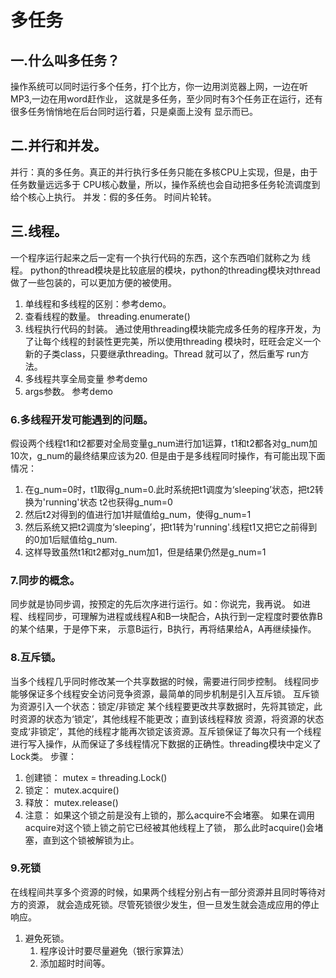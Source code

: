 # 多任务
## 一.什么叫多任务？
操作系统可以同时运行多个任务，打个比方，你一边用浏览器上网，一边在听MP3,一边在用word赶作业，
这就是多任务，至少同时有3个任务正在运行，还有很多任务悄悄地在后台同时运行着，只是桌面上没有
显示而已。
## 二.并行和并发。
并行：真的多任务。真正的并行执行多任务只能在多核CPU上实现，但是，由于任务数量远远多于
CPU核心数量，所以，操作系统也会自动把多任务轮流调度到给个核心上执行。
并发：假的多任务。  时间片轮转。

## 三.线程。
一个程序运行起来之后一定有一个执行代码的东西，这个东西咱们就称之为 线程。
python的thread模块是比较底层的模块，python的threading模块对thread做了一些包装的，可以更加方便的被使用。

1. 单线程和多线程的区别：参考demo。
2. 查看线程的数量。
threading.enumerate() 
3. 线程执行代码的封装。
通过使用threading模块能完成多任务的程序开发，为了让每个线程的封装性更完美，所以使用threading
模块时，旺旺会定义一个新的子类class，只要继承threading。Thread 就可以了，然后重写 run方法。
4. 多线程共享全局变量
参考demo
5. args参数。
参考demo
### 6.多线程开发可能遇到的问题。
假设两个线程t1和t2都要对全局变量g_num进行加1运算，t1和t2都各对g_num加10次，g_num的最终结果应该为20.
但是由于是多线程同时操作，有可能出现下面情况：
1. 在g_num=0时，t1取得g_num=0.此时系统把t1调度为‘sleeping’状态，把t2转换为'running'状态
t2也获得g_num=0
2. 然后t2对得到的值进行加1并赋值给g_num，使得g_num=1
3. 然后系统又把t2调度为‘sleeping’，把t1转为'running'.线程t1又把它之前得到的0加1后赋值给g_num.
4. 这样导致虽然t1和t2都对g_num加1，但是结果仍然是g_num=1

### 7.同步的概念。
同步就是协同步调，按预定的先后次序进行运行。如：你说完，我再说。
如进程、线程同步，可理解为进程或线程A和B一块配合，A执行到一定程度时要依靠B的某个结果，于是停下来，
示意B运行，B执行，再将结果给A，A再继续操作。

### 8.互斥锁。
当多个线程几乎同时修改某一个共享数据的时候，需要进行同步控制。
线程同步能够保证多个线程安全访问竞争资源，最简单的同步机制是引入互斥锁。
互斥锁为资源引入一个状态：锁定/非锁定
某个线程要更改共享数据时，先将其锁定，此时资源的状态为‘锁定’，其他线程不能更改；直到该线程释放
资源，将资源的状态变成‘非锁定’，其他的线程才能再次锁定该资源。互斥锁保证了每次只有一个线程
进行写入操作，从而保证了多线程情况下数据的正确性。threading模块中定义了Lock类。
步骤：
1. 创建锁： mutex = threading.Lock()
2. 锁定：  mutex.acquire()
3. 释放： mutex.release()
4. 注意： 如果这个锁之前是没有上锁的，那么acquire不会堵塞。
        如果在调用acquire对这个锁上锁之前它已经被其他线程上了锁，
        那么此时acquire()会堵塞，直到这个锁被解锁为止。
        
### 9.死锁
在线程间共享多个资源的时候，如果两个线程分别占有一部分资源并且同时等待对方的资源，
就会造成死锁。尽管死锁很少发生，但一旦发生就会造成应用的停止响应。
1. 避免死锁。
    1. 程序设计时要尽量避免（银行家算法）
    2. 添加超时时间等。


